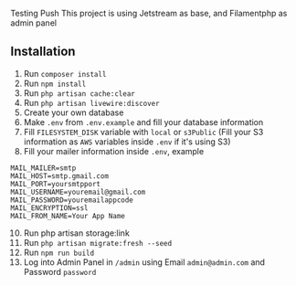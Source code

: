 Testing Push
This project is using Jetstream as base, and Filamentphp as admin panel

## Installation

1. Run `composer install`
2. Run `npm install`
3. Run `php artisan cache:clear`
4. Run `php artisan livewire:discover`
5. Create your own database
6. Make `.env` from `.env.example` and fill your database information
7. Fill `FILESYSTEM_DISK` variable with `local` or `s3Public` (Fill your S3 information as `AWS` variables inside `.env` if it's using S3)
8. Fill your mailer information inside `.env`, example
```
MAIL_MAILER=smtp
MAIL_HOST=smtp.gmail.com
MAIL_PORT=yoursmtpport
MAIL_USERNAME=youremail@gmail.com
MAIL_PASSWORD=youremailappcode
MAIL_ENCRYPTION=ssl
MAIL_FROM_NAME=Your App Name
```
10. Run php artisan storage:link
11. Run `php artisan migrate:fresh --seed`
12. Run `npm run build`
13. Log into Admin Panel in `/admin` using Email `admin@admin.com` and Password `password`
